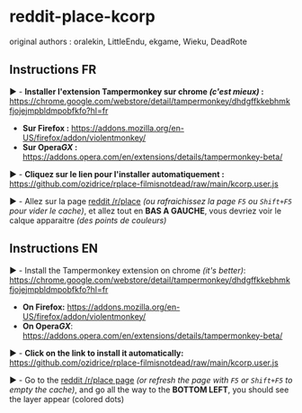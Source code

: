 # reddit-place-kcorp
original authors :
oralekin, LittleEndu, ekgame, Wieku, DeadRote

## Instructions FR

▶️ - **Installer l'extension Tampermonkey  sur chrome *(c'est mieux)* :** https://chrome.google.com/webstore/detail/tampermonkey/dhdgffkkebhmkfjojejmpbldmpobfkfo?hl=fr
- **Sur Firefox :** https://addons.mozilla.org/en-US/firefox/addon/violentmonkey/
- **Sur Opera*GX* :** https://addons.opera.com/en/extensions/details/tampermonkey-beta/

▶️ - **Cliquez sur le lien pour l'installer automatiquement :** https://github.com/ozidrice/rplace-filmisnotdead/raw/main/kcorp.user.js

▶️ - Allez sur la page <a href="https://www.reddit.com/r/place/?cx=30&cy=974&px=44">reddit /r/place</a> *(ou rafraichissez la page `F5` ou `Shift+F5` pour vider le cache)*, et allez tout en **BAS A GAUCHE**, vous devriez voir le calque apparaitre *(des points de couleurs)*


## Instructions EN


▶️ - Install the Tampermonkey extension on chrome *(it's better)*: https://chrome.google.com/webstore/detail/tampermonkey/dhdgffkkebhmkfjojejmpbldmpobfkfo?hl=fr
- **On Firefox:** https://addons.mozilla.org/en-US/firefox/addon/violentmonkey/
- **On Opera*GX***: https://addons.opera.com/en/extensions/details/tampermonkey-beta/


▶️ - **Click on the link to install it automatically:** https://github.com/ozidrice/rplace-filmisnotdead/raw/main/kcorp.user.js

▶️ - Go to the <a href="https://www.reddit.com/r/place/?cx=30&cy=974&px=44">reddit /r/place page</a> *(or refresh the page with `F5` or `Shift+F5` to empty the cache)*, and go all the way to the **BOTTOM LEFT**, you should see the layer appear (colored dots)
